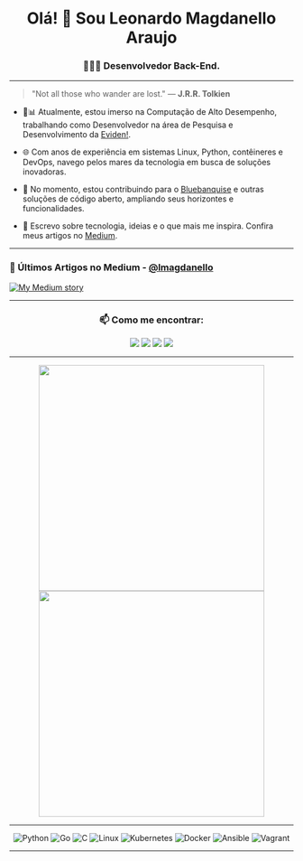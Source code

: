 <h1 align="center">Olá! 👋 Sou Leonardo Magdanello Araujo</h1>
<h3 align="center">👨‍💻💡 Desenvolvedor Back-End.</h3>

---

> "Not all those who wander are lost." — **J.R.R. Tolkien**

- 💼📊 Atualmente, estou imerso na Computação de Alto Desempenho, trabalhando como Desenvolvedor na área de Pesquisa e Desenvolvimento da [Eviden!](https://www.linkedin.com/company/eviden/).
  
- 🌐 Com anos de experiência em sistemas Linux, Python, contêineres e DevOps, navego pelos mares da tecnologia em busca de soluções inovadoras.

- 🔭 No momento, estou contribuindo para o [Bluebanquise](https://github.com/bluebanquise/bluebanquise) e outras soluções de código aberto, ampliando seus horizontes e funcionalidades.

- 📝 Escrevo sobre tecnologia, ideias e o que mais me inspira. Confira meus artigos no [Medium](https://medium.com/@lmagdanello).

---

### 📝 Últimos Artigos no Medium - [@lmagdanello](https://medium.com/@lmagdanello)

[![My Medium story](https://medium-snippet-dc633c4f39a0.herokuapp.com/api/article.svg?username=@lmagdanello&index=0&source=medium)](#)

---

<h3 align="center">📫 Como me encontrar:</h3>
<p align="center">
<a href="https://linkedin.com/in/magdanello"><img src="https://img.shields.io/badge/LinkedIn-0077B5?style=flat-square&logo=linkedin&logoColor=white" target="_blank"/></a>
<a href = "mailto:lmagdanello40@gmail.com"><img src="https://img.shields.io/badge/Gmail-D14836?style=flat-square&logo=gmail&logoColor=white" target="_blank"></a>
<a href="https://instagram.com/developer_leonardo" target="_blank"><img src="https://img.shields.io/badge/Instagram-E4405F?style=flat-square&logo=instagram&logoColor=white" target="_blank"></a>
<a href="https://medium.com/@developer_leonardo" target="_blank"><img src="https://img.shields.io/badge/Medium-12100E?style=flat-square&logo=medium&logoColor=white" target="_blank"></a>
</p>

---

<p align="center">
  <img src="https://github-readme-stats.vercel.app/api?username=lmagdanello&show_icons=true&theme=dark" width="400">
  <img src="https://github-readme-stats.vercel.app/api/top-langs?username=lmagdanello&show_icons=true&locale=en&layout=compact&theme=dark" width="400">
</p>

---

<p align="center">
  <a>
    <img src="https://img.shields.io/badge/Python-%2314354C.svg?style=flat-square&logo=python&logoColor=white" alt="Python">
  </a>
  <a>
    <img src="https://img.shields.io/badge/Go-00ADD8?style=flat-square&logo=go&logoColor=white" alt="Go">
  </a>
  <a>
    <img src="https://img.shields.io/badge/C-00599C?style=flat-square&logo=c&logoColor=white" alt="C">
  </a>
  <a>
    <img src="https://img.shields.io/badge/Linux-FCC624?style=flat-square&logo=linux&logoColor=black" alt="Linux">
  </a>
  <a>
    <img src="https://img.shields.io/badge/kubernetes-%23326ce5.svg?style=flat-square&logo=kubernetes&logoColor=white" alt="Kubernetes">
  </a>
  <a>
    <img src="https://img.shields.io/badge/Docker-%232496ED.svg?style=flat-square&logo=docker&logoColor=white" alt="Docker">
  </a>
  <a>
    <img src="https://img.shields.io/badge/ansible-%231A1918.svg?style=flat-square&logo=ansible&logoColor=white" alt="Ansible">
  </a>
  <a>
    <img src="https://img.shields.io/badge/vagrant-%231563FF.svg?style=flat-square&logo=vagrant&logoColor=white" alt="Vagrant">
  </a>
</p>

---
